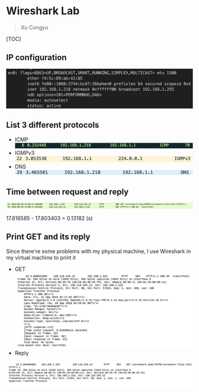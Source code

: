 # Wireshark Lab

> Xu Congyu

\[TOC\]

## IP configuration

![](../../.gitbook/assets/15374950092585.jpg)

## List 3 different protocols

* ICMP ![](../../.gitbook/assets/15374950852530.jpg)
* IGMPv3 ![](../../.gitbook/assets/15374951510519.jpg)
* DNS ![](../../.gitbook/assets/15374951731411.jpg)

## Time between request and reply

![](../../.gitbook/assets/15374956825597.jpg)

17.816585 - 17.803403 = 0.13182 \(s\)

## Print GET and its reply

Since there're some problems with my physical machine, I use Wireshark in my virtual machine to print it

* GET ![](../../.gitbook/assets/15374973839012.jpg)
* Reply

![](../../.gitbook/assets/15374974312132.jpg)

